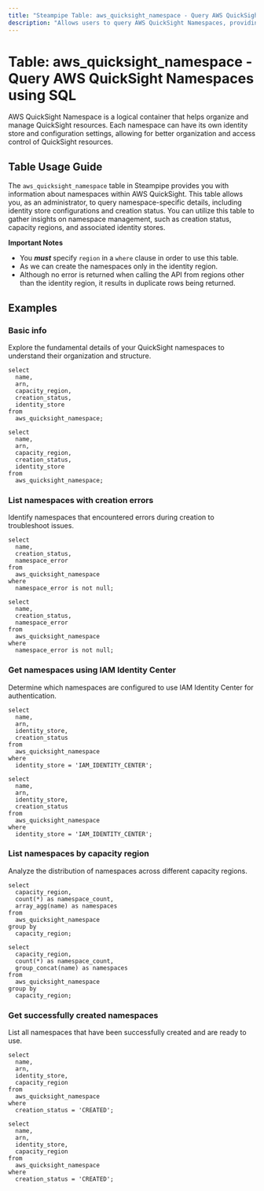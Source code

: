 ```yaml
---
title: "Steampipe Table: aws_quicksight_namespace - Query AWS QuickSight Namespaces using SQL"
description: "Allows users to query AWS QuickSight Namespaces, providing details about namespace configurations, identity stores, and status information."
---
```


# Table: aws_quicksight_namespace - Query AWS QuickSight Namespaces using SQL

AWS QuickSight Namespace is a logical container that helps organize and manage QuickSight resources. Each namespace can have its own identity store and configuration settings, allowing for better organization and access control of QuickSight resources.

## Table Usage Guide

The `aws_quicksight_namespace` table in Steampipe provides you with information about namespaces within AWS QuickSight. This table allows you, as an administrator, to query namespace-specific details, including identity store configurations and creation status. You can utilize this table to gather insights on namespace management, such as creation status, capacity regions, and associated identity stores.

**Important Notes**
- You **_must_** specify `region` in a `where` clause in order to use this table.
- As we can create the namespaces only in the identity region.
- Although no error is returned when calling the API from regions other than the identity region, it results in duplicate rows being returned.

## Examples

### Basic info

Explore the fundamental details of your QuickSight namespaces to understand their organization and structure.

```sql+postgres
select
  name,
  arn,
  capacity_region,
  creation_status,
  identity_store
from
  aws_quicksight_namespace;
```

```sql+sqlite
select
  name,
  arn,
  capacity_region,
  creation_status,
  identity_store
from
  aws_quicksight_namespace;
```

### List namespaces with creation errors

Identify namespaces that encountered errors during creation to troubleshoot issues.

```sql+postgres
select
  name,
  creation_status,
  namespace_error
from
  aws_quicksight_namespace
where
  namespace_error is not null;
```

```sql+sqlite
select
  name,
  creation_status,
  namespace_error
from
  aws_quicksight_namespace
where
  namespace_error is not null;
```

### Get namespaces using IAM Identity Center

Determine which namespaces are configured to use IAM Identity Center for authentication.

```sql+postgres
select
  name,
  arn,
  identity_store,
  creation_status
from
  aws_quicksight_namespace
where
  identity_store = 'IAM_IDENTITY_CENTER';
```

```sql+sqlite
select
  name,
  arn,
  identity_store,
  creation_status
from
  aws_quicksight_namespace
where
  identity_store = 'IAM_IDENTITY_CENTER';
```

### List namespaces by capacity region

Analyze the distribution of namespaces across different capacity regions.

```sql+postgres
select
  capacity_region,
  count(*) as namespace_count,
  array_agg(name) as namespaces
from
  aws_quicksight_namespace
group by
  capacity_region;
```

```sql+sqlite
select
  capacity_region,
  count(*) as namespace_count,
  group_concat(name) as namespaces
from
  aws_quicksight_namespace
group by
  capacity_region;
```

### Get successfully created namespaces

List all namespaces that have been successfully created and are ready to use.

```sql+postgres
select
  name,
  arn,
  identity_store,
  capacity_region
from
  aws_quicksight_namespace
where
  creation_status = 'CREATED';
```

```sql+sqlite
select
  name,
  arn,
  identity_store,
  capacity_region
from
  aws_quicksight_namespace
where
  creation_status = 'CREATED';
```
